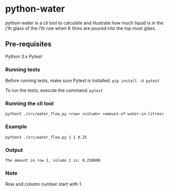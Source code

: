 # python-water
python-water is a cli tool to calculate and illustrate how much liquid is in the j’th glass of the i’th row when K litres are poured into the top most glass.

## Pre-requisites
Python 3.x
Pytest

### Running tests
Before running tests, make sure Pytest is installed.
`pip install -U pytest`

To run the tests, execute the command:
`pytest`

### Running the cli tool
`python3 ./src/water_flow.py <row> <column> <amount-of-water-in-litres>`

### Example
`python3 ./src/water_flow.py 1 1 0.25`

### Output
`The amount in row 1, column 1 is: 0.250000`

### Note
Row and column number start with 1.